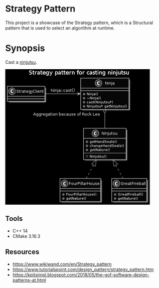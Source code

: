 # Strategy Pattern
This project is a showcase of the Strategy pattern, which is a Structural pattern that is used to select an algorithm at runtime.

# Synopsis
Cast a [ninjutsu](https://naruto.fandom.com/wiki/Ninjutsu).

![Ninjutsu Strategy Pattern Diagram](NinjutsuStrategy.png)

## Tools
* C++ 14
* CMake 3.16.3

## Resources
* https://www.wikiwand.com/en/Strategy_pattern
* https://www.tutorialspoint.com/design_pattern/strategy_pattern.htm
* https://kpitsimpl.blogspot.com/2018/05/the-gof-software-design-patterns-at.html

